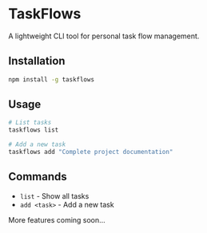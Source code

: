 # TaskFlows

A lightweight CLI tool for personal task flow management.

## Installation

```bash
npm install -g taskflows
```

## Usage

```bash
# List tasks
taskflows list

# Add a new task
taskflows add "Complete project documentation"
```

## Commands

- `list` - Show all tasks
- `add <task>` - Add a new task

More features coming soon...